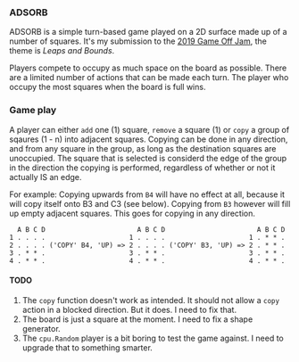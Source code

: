 ### ADSORB

ADSORB is a simple turn-based game played on a 2D surface made up of a
number of squares. It's my submission to the [2019 Game Off Jam](
https://itch.io/jam/game-off-2019), the theme is _Leaps and Bounds_.

Players compete to occupy as much space on the board as possible. There are a
limited number of actions that can be made each turn. The player who occupy
the most squares when the board is full wins.

### Game play

A player can either `add` one (1) square, `remove` a square (1) or `copy` a
group of sqaures (1 - n) into adjacent squares. Copying can be done in any
direction, and from any square in the group, as long as the destination
squares are unoccupied. The square that is selected is considerd the edge of
the group in the direction the copying is performed, regardless of whether or
not it actually IS an edge.

For example: Copying upwards from `B4` will have no effect at all, because it
will copy itself onto B3 and C3 (see below). Copying from `B3` however will
fill up empty adjacent squares. This goes for copying in any direction.
```
  A B C D                       A B C D                       A B C D
1 . . . .                     1 . . . .                     1 . * * .
2 . . . . ('COPY' B4, 'UP) => 2 . . . . ('COPY' B3, 'UP) => 2 . * * .
3 . * * .                     3 . * * .                     3 . * * .
4 . * * .                     4 . * * .                     4 . * * .
```

#### TODO

1. The `copy` function doesn't work as intended. It should not allow a `copy`
action in a blocked direction. But it does. I need to fix that.
2. The board is just a square at the moment. I need to fix a shape generator.
3. The `cpu.Random` player is a bit boring to test the game against. I need
to upgrade that to something smarter.
